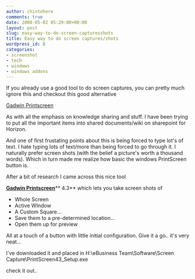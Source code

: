 ```yaml
---
author: chintohere
comments: true
date: 2008-05-02 05:29:00+00:00
layout: post
slug: easy-way-to-do-screen-capturesshots
title: Easy way to do screen captures/shots
wordpress_id: 8
categories:
- screenshot
- tech
- windows
- windows addons
---
```


If you already use a good tool to do screen captures, you can pretty much  ignore this and checkout this good alternative  
  


[Gadwin  Printscreen](http://www.download.com/Gadwin-PrintScreen/3000-2094_4-10123018.html?tag=lst-8&cdlPid=10727558)

As with all the emphasis on knowledge sharing and stuff. I have been trying  to put all the important items into shared documents/wiki on sharepoint for  Horizon.

And one of first frustating points about this is being forced to type  lot's of text. I hate typing lots of text/more than being forced to go through  it. I naturally prefer screen shots (with the belief a picture's worth a  thousand words). Which in turn made me realize how basic the windows PrintScreen  button is.  
  


After a bit of research I came across this nice tool  
  


[**Gadwin  Printscreen**](http://www.download.com/Gadwin-PrintScreen/3000-2094_4-10123018.html?tag=lst-8&cdlPid=10727558)** 4.3** which lets you take screen shots  of 

  * Whole Screen  
  * Active WIndow  
  * A Custom Square...  
  * Save them to a pre-determined location...  
  * Open them up for preview

All at a touch of a button with little initial configuration. Give it a go..  it's very neat...

I've downloaded it and placed in H:\eBusiness Team\Software\Screen  Capture\PrintScreen43_Setup.exe

check it out..

  

